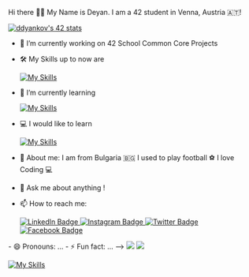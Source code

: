 Hi there 🙋‍♂️ My Name is Deyan. I am a 42 student in Venna, Austria 🇦🇹!

[![ddyankov's 42 stats](https://badge42.vercel.app/api/v2/clehax26100350fkzgj6s5oz9/stats?cursusId=21&coalitionId=255)](https://github.com/JaeSeoKim/badge42)

- 🔭 I’m currently working on 42 School Common Core Projects
- 🛠️ My Skills up to now are
 
  [![My Skills](https://skillicons.dev/icons?i=c,vscode,bash,vim,linux)](https://skillicons.dev)
- 🌱 I’m currently learning 
  
  [![My Skills](https://skillicons.dev/icons?i=c,cpp,py,blender)](https://skillicons.dev)
- 💻 I would like  to learn 
  
  [![My Skills](https://skillicons.dev/icons?i=js,react,threejs,unreal)](https://skillicons.dev)
- 🤖 About me: I am from Bulgaria 🇧🇬 I used to play football ⚽️ I love Coding 💻
- 💬 Ask me about anything !
- 📫 How to reach me: <div id="badges">
  <a href="https://www.linkedin.com/in/deyan-dyankov-53a73625a/">
    <img src="https://img.shields.io/badge/LinkedIn-blue?style=for-the-badge&logo=linkedin&logoColor=white" alt="LinkedIn Badge"/>
  </a>
  <a href="https://www.instagram.com/deyandyankov23/">
    <img src="https://img.shields.io/badge/Instagram-red?style=for-the-badge&logo=instagram&logoColor=white" alt="Instagram Badge"/>
  </a>
  <a href="https://twitter.com/ddyankov23">
    <img src="https://img.shields.io/badge/Twitter-blue?style=for-the-badge&logo=twitter&logoColor=white" alt="Twitter Badge"/>
  </a>
  <a href="https://www.facebook.com/ymcmmb/">
    <img src="https://img.shields.io/badge/Facebook-blue?style=for-the-badge&logo=facebook&logoColor=white" alt="Facebook Badge"/>
  </a>
</div>
- 😄 Pronouns: ...
- ⚡ Fun fact: ...
-->

<img src="https://github-readme-stats.vercel.app/api?username=ddyankov28&show_icons=true&theme=dark"/>
  
<img src="https://github-readme-stats.vercel.app/api/top-langs?username=ddyankov28&layout=compact&theme=dark"/>
  
[![My Skills](https://skillicons.dev/icons?i=c,vscode)](https://skillicons.dev)
